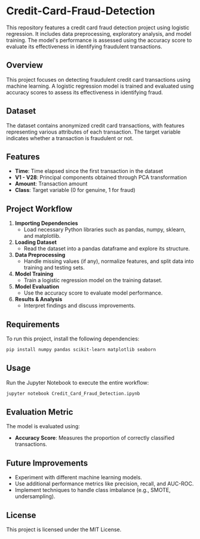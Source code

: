 # Credit-Card-Fraud-Detection
This repository features a credit card fraud detection project using logistic regression. It includes data preprocessing, exploratory analysis, and model training. The model's performance is assessed using the accuracy score to evaluate its effectiveness in identifying fraudulent transactions.

## Overview
This project focuses on detecting fraudulent credit card transactions using machine learning. A logistic regression model is trained and evaluated using accuracy scores to assess its effectiveness in identifying fraud.

## Dataset
The dataset contains anonymized credit card transactions, with features representing various attributes of each transaction. The target variable indicates whether a transaction is fraudulent or not.

## Features
- **Time**: Time elapsed since the first transaction in the dataset
- **V1 - V28**: Principal components obtained through PCA transformation
- **Amount**: Transaction amount
- **Class**: Target variable (0 for genuine, 1 for fraud)

## Project Workflow
1. **Importing Dependencies**
   - Load necessary Python libraries such as pandas, numpy, sklearn, and matplotlib.
2. **Loading Dataset**
   - Read the dataset into a pandas dataframe and explore its structure.
3. **Data Preprocessing**
   - Handle missing values (if any), normalize features, and split data into training and testing sets.
4. **Model Training**
   - Train a logistic regression model on the training dataset.
5. **Model Evaluation**
   - Use the accuracy score to evaluate model performance.
6. **Results & Analysis**
   - Interpret findings and discuss improvements.

## Requirements
To run this project, install the following dependencies:
```bash
pip install numpy pandas scikit-learn matplotlib seaborn
```

## Usage
Run the Jupyter Notebook to execute the entire workflow:
```bash
jupyter notebook Credit_Card_Fraud_Detection.ipynb
```

## Evaluation Metric
The model is evaluated using:
- **Accuracy Score**: Measures the proportion of correctly classified transactions.

## Future Improvements
- Experiment with different machine learning models.
- Use additional performance metrics like precision, recall, and AUC-ROC.
- Implement techniques to handle class imbalance (e.g., SMOTE, undersampling).

## License
This project is licensed under the MIT License.

